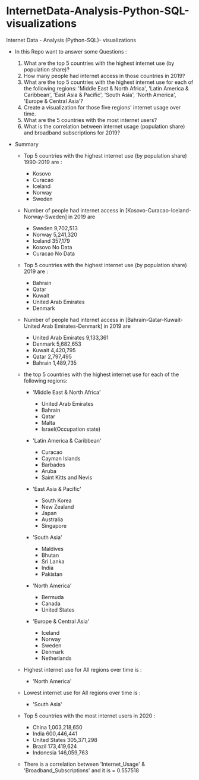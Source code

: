 # InternetData-Analysis-Python-SQL-visualizations
Internet Data - Analysis (Python-SQL)- visualizations

- In this Repo want to answer some Questions : 
  1. What are the top 5 countries with the highest internet use (by population share)?
  2. How many people had internet access in those countries in 2019?
  3. What are the top 5 countries with the highest internet use for each of the following regions:  'Middle East & North Africa', 'Latin America & Caribbean', 'East Asia & Pacific', 'South Asia', 'North America', 'Europe & Central Asia'?
  4. Create a visualization for those five regions' internet usage over time.
  5. What are the 5 countries with the most internet users?
  6. What is the correlation between internet usage (population share) and broadband subscriptions for 2019?
  
  
 - Summary 
      -  Top 5 countries with the highest internet use (by population share) 1990-2019 are :
         -  Kosovo
         -  Curacao
         -  Iceland
         -  Norway
         -  Sweden
      -  Number of people had internet access in [Kosovo-Curacao-Iceland-Norway-Sweden]  in 2019 are 
         -  Sweden	9,702,513
         - 	Norway	5,241,320
         -	Iceland	357,179
         -  Kosovo   No Data
         -  Curacao  No Data



      - Top 5 countries with the highest internet use (by population share) 2019 are :
        - Bahrain	
        - Qatar	
        - Kuwait	
        - United Arab Emirates	
        - Denmark	

      -  Number of people had internet access in [Bahrain-Qatar-Kuwait-United Arab Emirates-Denmark]  in 2019 are 
           -  United Arab Emirates	9,133,361
           -  Denmark	            5,682,653
           -  Kuwait	               4,420,795
           -  Qatar	               2,797,495
           -  Bahrain	            1,489,735


      -  the top 5 countries with the highest internet use for each of the following regions:
           - 'Middle East & North Africa'
             - United Arab Emirates    
             - Bahrain                 
             - Qatar                   
             - Malta                   
             - Israel(Occupation state)               

           - 'Latin America & Caribbean'
             - Curacao                  
             - Cayman Islands           
             - Barbados                 
             - Aruba                    
             - Saint Kitts and Nevis    

           - 'East Asia & Pacific'
             - South Korea    
             - New Zealand    
             - Japan          
             - Australia      
             - Singapore      

           - 'South Asia'
              - Maldives     
              - Bhutan        
              - Sri Lanka     
              - India         
              - Pakistan      

           - 'North America'
               - Bermuda          
               - Canada          
               - United States    

           - 'Europe & Central Asia'
              - Iceland        
              - Norway        
              - Sweden         
              - Denmark        
              - Netherlands   



      - Highest internet use for All regions over time is :
        - 'North America'

      - Lowest internet use for All regions over time is :
        - 'South Asia'

      - Top  5 countries with the most internet users in 2020 :
        - China	 1,003,218,650
        - India	600,446,441
        - United States	305,371,298
        - Brazil	173,419,624
        - Indonesia	146,059,763

      - There is a correlation between 'Internet_Usage' & 'Broadband_Subscriptions' and it is = 0.557518




























